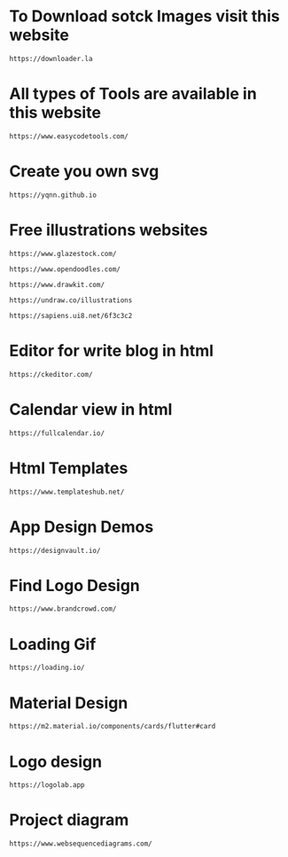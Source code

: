 # To Download sotck Images visit this website
```
https://downloader.la
```
# All types of Tools are available in this website
```
https://www.easycodetools.com/
```
# Create you own svg
```
https://yqnn.github.io
```

# Free illustrations websites
  ``` https://www.glazestock.com/ ``` 
  
  ``` https://www.opendoodles.com/ ```  
  
  ``` https://www.drawkit.com/ ``` 
  
  ``` https://undraw.co/illustrations ```
  
  ``` https://sapiens.ui8.net/6f3c3c2 ```
  
  # Editor for write blog in html
  ``` https://ckeditor.com/ ```
  
  # Calendar view in html
  ``` https://fullcalendar.io/ ```
  
  # Html Templates
  ``` https://www.templateshub.net/ ```


# App Design Demos
``` https://designvault.io/ ```


# Find Logo Design
``` https://www.brandcrowd.com/ ```

# Loading Gif
``` https://loading.io/ ```

# Material Design
```https://m2.material.io/components/cards/flutter#card```

# Logo design
```https://logolab.app```


# Project diagram
```
https://www.websequencediagrams.com/
```

